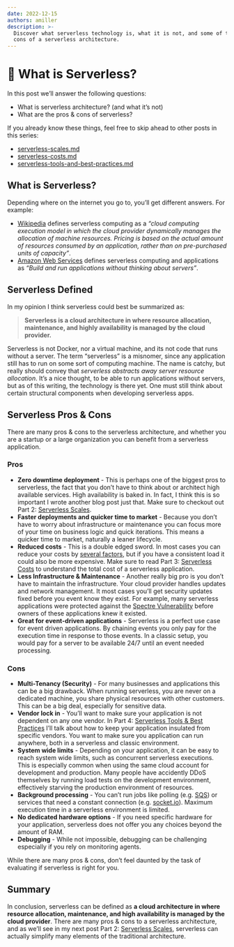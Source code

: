 ```yaml
---
date: 2022-12-15
authors: amiller
description: >-
  Discover what serverless technology is, what it is not, and some of the pros &
  cons of a serverless architecture.
---
```


# 🧠 What is Serverless?

In this post we’ll answer the following questions:

* What is serverless architecture? (and what it’s not)
* What are the pros & cons of serverless?

If you already know these things, feel free to skip ahead to other posts in this series:

* [serverless-scales.md](serverless-scales.md "mention")
* [serverless-costs.md](serverless-costs.md "mention")
* [serverless-tools-and-best-practices.md](serverless-tools-and-best-practices.md "mention")

<!-- truncate -->

## What is Serverless? <a href="#what-is-serverless" id="what-is-serverless"></a>

Depending where on the internet you go to, you’ll get different answers. For example:

* [Wikipedia](https://en.wikipedia.org/wiki/Serverless\_computing) defines serverless computing as a _“cloud computing execution model in which the cloud provider dynamically manages the allocation of machine resources. Pricing is based on the actual amount of resources consumed by an application, rather than on pre-purchased units of capacity”_.
* [Amazon Web Services](https://aws.amazon.com/serverless/) defines serverless computing and applications as _“Build and run applications without thinking about servers”_.

## Serverless Defined <a href="#serverless-defined" id="serverless-defined"></a>

In my opinion I think serverless could best be summarized as:

> **Serverless is a cloud architecture in where resource allocation, maintenance, and highly availability is managed by the cloud provider.**

Serverless is not Docker, nor a virtual machine, and its not code that runs without a server. The term “serverless” is a misnomer, since any application still has to run on some sort of computing machine. The name is catchy, but really should convey that _serverless abstracts away server resource allocation_. It’s a nice thought, to be able to run applications without servers, but as of this writing, the technology is there yet. One must still think about certain structural components when developing serverless apps.

## Serverless Pros & Cons <a href="#serverless-pros--cons" id="serverless-pros--cons"></a>

There are many pros & cons to the serverless architecture, and whether you are a startup or a large organization you can benefit from a serverless application.

### Pros <a href="#pros" id="pros"></a>

* **Zero downtime deployment** - This is perhaps one of the biggest pros to serverless, the fact that you don’t have to think about or architect high available services. High availability is baked in. In fact, I think this is so important I wrote another blog post just that. Make sure to checkout out Part 2: [Serverless Scales](serverless-scales.md).
* **Faster deployments and quicker time to market** - Because you don’t have to worry about infrastructure or maintenance you can focus more of your time on business logic and quick iterations. This means a quicker time to market, naturally a leaner lifecycle.
* **Reduced costs** - This is a double edged sword. In most cases you can reduce your costs by [several factors](https://read.acloud.guru/how-going-serverless-helped-us-reduce-costs-by-70-255adb87b093), but if you have a consistent load it could also be more expensive. Make sure to read Part 3: [Serverless Costs](serverless-costs.md) to understand the total cost of a serverless application.
* **Less Infrastructure & Maintenance** - Another really big pro is you don’t have to maintain the infrastructure. Your cloud provider handles updates and network management. It most cases you’ll get security updates fixed before you event know they exist. For example, many serverless applications were protected against the [Spectre Vulnerability](https://aws.amazon.com/security/security-bulletins/AWS-2018-013/) before owners of these applications knew it existed.
* **Great for event-driven applications** - Serverless is a perfect use case for event driven applications. By chaining events you only pay for the execution time in response to those events. In a classic setup, you would pay for a server to be available 24/7 until an event needed processing.

### Cons <a href="#cons" id="cons"></a>

* **Multi-Tenancy (Security)** - For many businesses and applications this can be a big drawback. When running serverless, you are never on a dedicated machine, you share physical resources with other customers. This can be a big deal, especially for sensitive data.
* **Vendor lock in** - You’ll want to make sure your application is not dependent on any one vendor. In Part 4: [Serverless Tools & Best Practices](serverless-tools-and-best-practices.md) I’ll talk about how to keep your application insulated from specific vendors. You want to make sure you application can run anywhere, both in a serverless and classic environment.
* **System wide limits** - Depending on your application, it can be easy to reach system wide limits, such as concurrent serverless executions. This is especially common when using the same cloud account for development and production. Many people have accidently DDoS themselves by running load tests on the development environment, effectively starving the production environment of resources.
* **Background processing** - You can’t run jobs like polling (e.g. [SQS](https://aws.amazon.com/sqs/)) or services that need a constant connection (e.g. [socket.io](https://socket.io/)). Maximum execution time in a serverless environment is limited.
* **No dedicated hardware options** - If you need specific hardware for your application, serverless does not offer you any choices beyond the amount of RAM.
* **Debugging** - While not impossible, debugging can be challenging especially if you rely on monitoring agents.

While there are many pros & cons, don’t feel daunted by the task of evaluating if serverless is right for you.

## Summary <a href="#summary" id="summary"></a>

In conclusion, serverless can be defined as **a cloud architecture in where resource allocation, maintenance, and high availability is managed by the cloud provider**. There are many pros & cons to a serverless architecture, and as we’ll see in my next post Part 2: [Serverless Scales](serverless-scales.md), serverless can actually simplify many elements of the traditional architecture.
